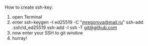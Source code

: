 How to create ssh-key:
1) open Terminal
2) enter 
    ssh-keygen -t ed25519 -C "mregorova@mail.ru"
    ssh-add .ssh/id_ed25519
    ssh-add -l
    ssh -T git@github.com
3) now enter your SSH to git window
4) hurray!
